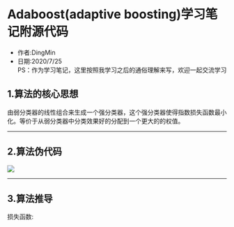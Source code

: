 # Adaboost(adaptive boosting)学习笔记附源代码
* 作者:DingMin
* 日期:2020/7/25   
PS：作为学习笔记，这里按照我学习之后的通俗理解来写，欢迎一起交流学习

## 1.算法的核心思想  
由弱分类器的线性组合来生成一个强分类器，这个强分类器使得指数损失函数最小化。等价于从弱分类器中分类效果好的分配到一个更大的的权值。
     

---------------------

## 2.算法伪代码
![](D:\机器学习\sk_learn_note\adaboost\adaboost.jpg)


-------------------------
## 3.算法推导  
损失函数: 



​	


